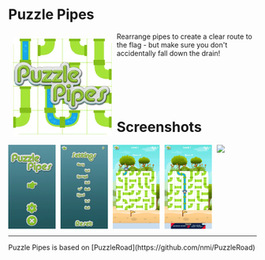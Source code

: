 # Puzzle Pipes
<img src="logo.webp" align="left" width="200" hspace="10" vspace="10">
Rearrange pipes to create a clear route to the flag - but make sure you don't accidentally fall down the drain!

<br />
<br />
<br />
<br />
<br />
<br />

# Screenshots
<div style="display:flex;" >
<img  src="1.webp" width="19%" >
<img style="margin-left:10px;" src="2.webp" width="19%" >
<img style="margin-left:10px;" src="3.webp" width="19%" >
<img style="margin-left:10px;" src="4.webp" width="19%" >
<img style="margin-left:10px;" src="5.webp" width="19%" >

</div>

<hr >
Puzzle Pipes is based on [PuzzleRoad](https://github.com/nmi/PuzzleRoad)

